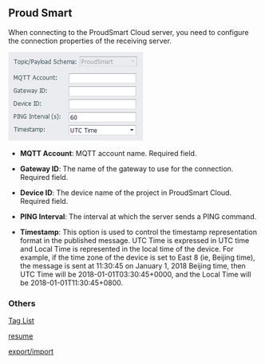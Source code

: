 
## Proud Smart


When connecting to the ProudSmart Cloud server, you need to configure the connection properties of the receiving server.


![](MQTT_proudsmartserver.png)

- **MQTT Account**: MQTT account name. Required field.

- **Gateway ID**: The name of the gateway to use for the connection. Required field.

- **Device ID**: The device name of the project in ProudSmart Cloud. Required field. 

- **PING Interval**: The interval at which the server sends a PING command.

- **Timestamp**: This option is used to control the timestamp representation format in the published message. UTC Time is expressed in UTC time and Local Time is represented in the local time of the device. For example, if the time zone of the device is set to East 8 (ie, Beijing time), the message is sent at 11:30:45 on January 1, 2018 Beijing time, then UTC Time will be 2018-01-01T03:30:45+0000, and the Local Time will be 2018-01-01T11:30:45+0800.

### Others

[Tag List](./others/TagList_Setting.html)   

[resume](./others/resume.html)

[export/import](./others/excel.html)